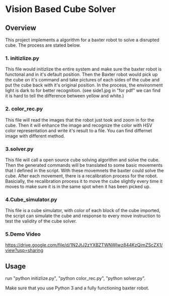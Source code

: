 # Vision Based Cube Solver
## Overview 
This project implements a algorithm for a baxter robot to solve a disrupted cube. The process are stated below.

### 1. initizlize.py  
This file would initizlize the entire system and make sure the baxter robot is functonal and in it's default position. Then the Baxter robot would pick up the cube on it's command and take pictures of each sides of the cube and put the cube back with it's original position. In the process, the environment light is dark to for better recognition. (see side1.jpg in "for pdf" we can find it is hard to tell the difference between yellow and white.)  
### 2. color_rec.py  
This file will read the images that the robot just took and zoom in for the cube. Then it will enhance the image and recognize the color with HSV color representation and write it's result to a file. You can find differnet image with different method. 
### 3.solver.py      
This file will call a open source cube solving algorithm and solve the cube. Then the generated commands will be translated to some basic movements that I defined in the script. With these movemnets the baxter could solve the cube. After each movement, there is a recalibration process for the robot. Basicially, the recalibration process it to move the cube slightly every time it moves to make sure it is in the same spot when it has been picked up. 
### 4.Cube_simulator.py  
This file is a cube simulator, with color of each block of the cube imported, the script can simulate the cube and response to every move instruction to test the validity of the cube solver.  

### 5.Demo Video
https://drive.google.com/file/d/1N2JtJ2zYXBZTWNWIwz844KzQimZScZX1/view?usp=sharing

## Usage 
run "python initizlize.py", "python color_rec.py", "python solver.py".  

Make sure that you use Python 3 and a fully functioning baxter robot.

